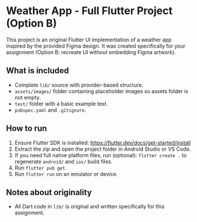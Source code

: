 # Weather App - Full Flutter Project (Option B)

This project is an original Flutter UI implementation of a weather app inspired by the provided Figma design.
It was created specifically for your assignment (Option B: recreate UI without embedding Figma artwork).

## What is included
- Complete `lib/` source with provider-based structure.
- `assets/images/` folder containing placeholder images so assets folder is not empty.
- `test/` folder with a basic example test.
- `pubspec.yaml` and `.gitignore`.

## How to run
1. Ensure Flutter SDK is installed: https://flutter.dev/docs/get-started/install
2. Extract the zip and open the project folder in Android Studio or VS Code.
3. If you need full native platform files, run (optional): `flutter create .` to regenerate `android/` and `ios/` build files.
4. Run `flutter pub get`.
5. Run `flutter run` on an emulator or device.

## Notes about originality
- All Dart code in `lib/` is original and written specifically for this assignment.
